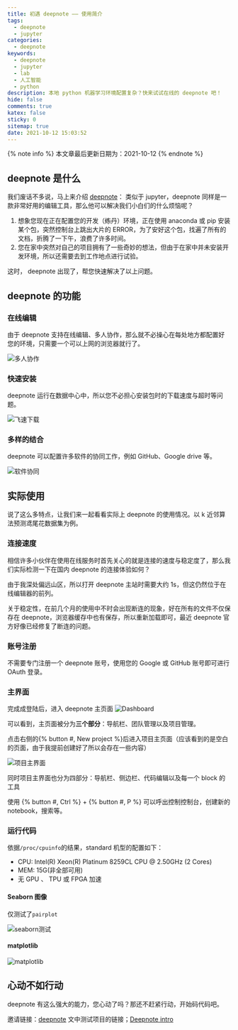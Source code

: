 ```yaml
---
title: 初遇 deepnote —— 使用简介
tags:
  - deepnote
  - jupyter
categories:
  - deepnote
keywords:
  - deepnote
  - jupyter
  - lab
  - 人工智能
  - python
description: 本地 python 机器学习环境配置复杂？快来试试在线的 deepnote 吧！
hide: false
comments: true
katex: false
sticky: 0
sitemap: true
date: 2021-10-12 15:03:52
---
```


{% note info %}
本文章最后更新日期为：2021-10-12
{% endnote %}

## deepnote 是什么

我们废话不多说，马上来介绍 [deepnote](https://deepnote.com/referral?token=cca6530d)：
类似于 jupyter，deepnote 同样是一款非常好用的编辑工具，那么他可以解决我们小白们的什么烦恼呢？

1. 想象您现在正在配置您的开发（~~炼丹~~）环境，正在使用 anaconda 或 pip 安装某个包，突然控制台上跳出大片的 ERROR，为了安好这个包，找遍了所有的文档，折腾了一下午，浪费了许多时间。
2. 您在家中突然对自己的项目拥有了一些奇妙的想法，但由于在家中并未安装开发环境，所以还需要去到工作地点进行试验。

这时， deepnote 出现了，帮您快速解决了以上问题。

## deepnote 的功能

### 在线编辑

由于 deepnote 支持在线编辑、多人协作，那么就不必操心在每处地方都配置好您的环境，只需要一个可以上网的浏览器就行了。

![多人协作](https://cdn-bmyjacks-io.oss-accelerate.aliyuncs.com/img/deepnote/intro/collaboration.png)

### 快速安装

deepnote 运行在数据中心中，所以您不必担心安装包时的下载速度与超时等问题。

![飞速下载](https://cdn-bmyjacks-io.oss-accelerate.aliyuncs.com/img/deepnote/intro/download.apng)

### 多样的结合

deepnote 可以配置许多软件的协同工作，例如 GitHub、Google drive 等。

![软件协同](https://cdn-bmyjacks-io.oss-accelerate.aliyuncs.com/img/deepnote/intro/integration.png)

## 实际使用

说了这么多特点，让我们来一起看看实际上 deepnote 的使用情况。以 k 近邻算法预测鸢尾花数据集为例。

### 连接速度

相信许多小伙伴在使用在线服务时首先关心的就是连接的速度与稳定度了，那么我们实际检测一下在国内 deepnote 的连接体验如何？

由于我深处偏远山区，所以打开 deepnote 主站时需要大约 1s，但这仍然位于在线编辑器的前列。

关于稳定性，在前几个月的使用中不时会出现断连的现象，好在所有的文件不仅保存在 deepnote，浏览器缓存中也有保存，所以重新加载即可，最近 deepnote 官方好像已经修复了断连的问题。

### 账号注册

不需要专门注册一个 deepnote 账号，使用您的 Google 或 GitHub 账号即可进行 OAuth 登录。

### 主界面

完成成登陆后，进入 deepnote 主页面
![Dashboard](https://cdn-bmyjacks-io.oss-accelerate.aliyuncs.com/img/deepnote/intro/dashboard.png)

可以看到，主页面被分为**三个部分**：导航栏、团队管理以及项目管理。

点击右侧的{% button #, New project %}后进入项目主页面（应该看到的是空白的页面，由于我提前创建好了所以会存在一些内容）

![项目主界面](https://cdn-bmyjacks-io.oss-accelerate.aliyuncs.com/img/deepnote/intro/project-mainpage.png)

同时项目主界面也分为四部分：导航栏、侧边栏、代码编辑以及每一个 block 的工具

使用 {% button #, Ctrl %} + {% button #, P %} 可以呼出控制控制台，创建新的 notebook，搜索等。

### 运行代码

依据`/proc/cpuinfo`的结果，standard 机型的配置如下：

- CPU: Intel(R) Xeon(R) Platinum 8259CL CPU @ 2.50GHz (2 Cores)
- MEM: 15G(非全部可用)
- 无 GPU 、 TPU 或 FPGA 加速

#### Seaborn 图像

仅测试了`pairplot`

![seaborn测试](https://cdn-bmyjacks-io.oss-accelerate.aliyuncs.com/img/deepnote/intro/seaborn.png)

#### matplotlib

![matplotlib](https://cdn-bmyjacks-io.oss-accelerate.aliyuncs.com/img/deepnote/intro/plt.png)

## 心动不如行动

deepnote 有这么强大的能力，您心动了吗？那还不赶紧行动，开始码代码吧。

邀请链接：[deepnote](https://deepnote.com/referral?token=cca6530d)
文中测试项目的链接；[Deepnote intro](https://deepnote.com/@bmyjacks/Deepnote-intro-YI8ijuM7QcCIAB5syXbcUg)
